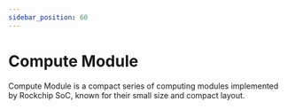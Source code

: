 ```yaml
---
sidebar_position: 60
---
```


# Compute Module

Compute Module is a compact series of computing modules implemented by Rockchip SoC, known for their small size and compact layout.

<DocCardList />
